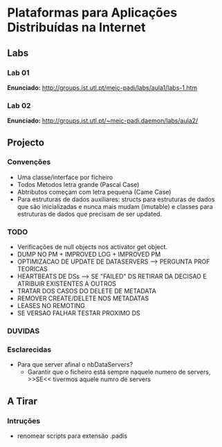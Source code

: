 Plataformas para Aplicações Distribuídas na Internet
====================================================

## Labs

### Lab 01

**Enunciado:** http://groups.ist.utl.pt/meic-padi/labs/aula1/labs-1.htm

### Lab 02

**Enunciado:** http://groups.ist.utl.pt/~meic-padi.daemon/labs/aula2/

## Projecto

### Convenções
*   Uma classe/interface por ficheiro
*   Todos Metodos letra grande (Pascal Case)
*   Abtributos começam com letra pequena (Came Case)
*   Para estruturas de dados auxiliares: structs para estruturas de dados que são inicializadas e nunca mais mudam (imutable) e classes para estruturas de dados que precisam de ser updated.

### TODO
*   Verificações de null objects nos activator get object.
*   DUMP NO PM + IMPROVED LOG + IMPROVED PM
*   OPTIMIZACAO DE UPDATE DE DATASERVERS --> PERGUNTA PROF TEORICAS
*   HEARTBEATS DE DSs --> SE "FAILED" DS RETIRAR DA DECISAO E ATRIBUIR EXISTENTES A OUTROS
*   TRATAR DOS CASOS DO DELETE DE METADATA
*   REMOVER CREATE/DELETE NOS METADATAS
*   LEASES NO REMOTING
*   SE VERSAO FALHAR TESTAR PROXIMO DS

### DUVIDAS
### Esclarecidas
*   Para que server afinal o nbDataServers?
    *   Garantir que o ficheiro está sempre naquele numero de servers, >>SE<< tivermos aquele numro de servers

## A Tirar

### Intruções
*   renomear scripts para extensão .padis
